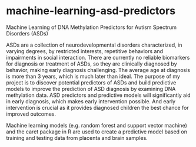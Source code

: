 # machine-learning-asd-predictors
Machine Learning of DNA Methylation Predictors for Autism Spectrum Disorders (ASDs)

ASDs are a collection of neurodevelopmental disorders characterized, in varying degrees, by restricted interests, repetitive behaviors and impairments in social interaction. There are currently no reliable biomarkers for diagnosis or treatment of ASDs, so they are clinically diagnosed by behavior, making early diagnosis challenging. The average age at diagnosis is more than 3 years, which is much later than ideal. The purpose of my project is to discover potential predictors of ASDs and build predictive models to improve the prediction of ASD diagnosis by examining DNA methylation data. ASD predictors and predictive models will significantly aid in early diagnosis, which makes early intervention possible. And early intervention is crucial as it provides diagnosed children the best chance for improved outcomes.

Machine learning models (e.g. random forest and support vector machine) and the caret package in R are used to create a predictive model based on training and testing data from placenta and brain samples. 
